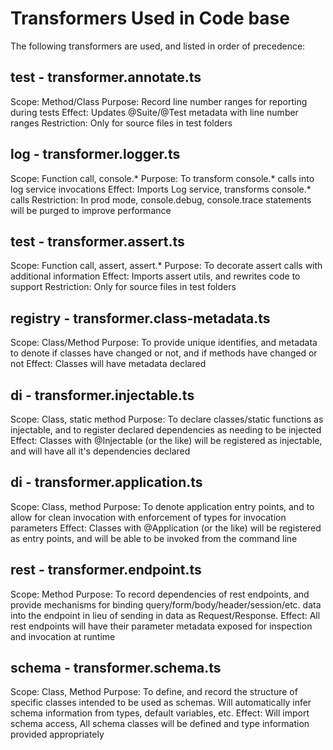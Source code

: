 # Transformers Used in Code base
The following transformers are used, and listed in order of precedence:

## test - transformer.annotate.ts
Scope: Method/Class
Purpose: Record line number ranges for reporting during tests
Effect: Updates @Suite/@Test metadata with line number ranges
Restriction: Only for source files in test folders

## log - transformer.logger.ts
Scope: Function call, console.*
Purpose: To transform console.* calls into log service invocations
Effect: Imports Log service, transforms console.* calls
Restriction: In prod mode, console.debug, console.trace statements will be purged to improve performance

## test - transformer.assert.ts
Scope: Function call, assert, assert.*
Purpose: To decorate assert calls with additional information
Effect: Imports assert utils, and rewrites code to support
Restriction: Only for source files in test folders

## registry - transformer.class-metadata.ts
Scope: Class/Method
Purpose: To provide unique identifies, and metadata to denote if classes have changed or not, and if methods have changed or not
Effect: Classes will have metadata declared 

## di - transformer.injectable.ts
Scope: Class, static method
Purpose: To declare classes/static functions as injectable, and to register declared dependencies as needing to be injected
Effect:  Classes with @Injectable (or the like) will be registered as injectable, and will have all it's dependencies declared

## di - transformer.application.ts
Scope: Class, method
Purpose: To denote application entry points, and to allow for clean invocation with enforcement of types for invocation parameters
Effect:  Classes with @Application (or the like) will be registered as entry points, and will be able to be invoked from the command line

## rest - transformer.endpoint.ts
Scope: Method
Purpose: To record dependencies of rest endpoints, and provide mechanisms for binding query/form/body/header/session/etc. data into the endpoint
    in lieu of sending in data as Request/Response.
Effect: All rest endpoints will have their parameter metadata exposed for inspection and invocation at runtime

## schema - transformer.schema.ts
Scope: Class, Method
Purpose: To define, and record the structure of specific classes intended to be used as schemas.  Will automatically infer schema information
    from types, default variables, etc.
Effect: Will import schema access, All schema classes will be defined and type information provided appropriately

